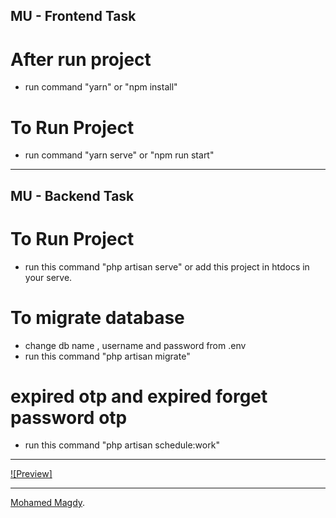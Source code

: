 ## MU - Frontend Task

# After run project
- run command "yarn" or "npm install"

# To Run Project
- run command "yarn serve" or "npm run start"

---

## MU - Backend Task

# To Run Project
- run this command "php artisan serve" or add this project in htdocs in your serve.

# To migrate database
- change db name , username and password from .env 
- run this command  "php artisan migrate"

# expired otp and expired forget password otp
- run this command  "php artisan schedule:work"

---

[![Preview]](https://drive.google.com/file/d/1TdS9xxC49kKdiaP1aQvK_C3FKRdSoEzc/view)

---

[Mohamed Magdy](mohamedmagdy2891@gmail.com).
